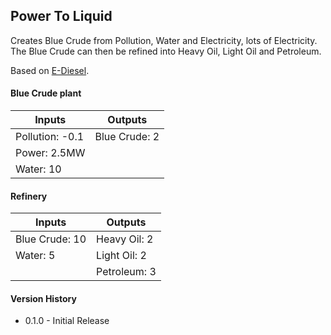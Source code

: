 ## Power To Liquid
Creates Blue Crude from Pollution, Water and Electricity, lots of Electricity.  
The Blue Crude can then be refined into Heavy Oil, Light Oil and Petroleum.  

Based on [E-Diesel](https://en.wikipedia.org/wiki/E-diesel).

#### Blue Crude plant
| Inputs | Outputs |
| --- | --- | 
| Pollution: -0.1 | Blue Crude: 2 |
| Power: 2.5MW | | 
| Water: 10 | | 

#### Refinery
| Inputs | Outputs |
| --- | --- | 
| Blue Crude: 10 | Heavy Oil: 2 |
| Water: 5 | Light Oil: 2 | 
| | Petroleum: 3 | 

#### Version History
- 0.1.0 - Initial Release
